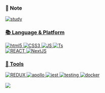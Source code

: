 

### :notebook: Note

<a href="https://jaeilit.tistory.com/"><img alt="study" src ="https://img.shields.io/badge/Blog-000000.svg?&style=flat&logo=Velog&logoColor=white%link=https://github.com/jaeilnet/study"/>

<!-- [![Hits](https://hits.seeyoufarm.com/api/count/incr/badge.svg?url=https%3A%2F%2Fgithub.com%2Fjaeilnet&count_bg=%23256EFF&title_bg=%23FF2390&icon=&icon_color=%23E7E7E7&title=Hello_Jaeilnet&edge_flat=false)](https://hits.seeyoufarm.com)-->

### :books: Language & Platform

<img alt="html5" src ="https://img.shields.io/badge/HTML5-E34F26.svg?&style=flat&logo=HTML5&logoColor=white"/> <img alt="CSS3" src ="https://img.shields.io/badge/CSS3-1572B6.svg?&style=flat&logo=CSS3&logoColor=white"/>
<img alt="JS" src ="https://img.shields.io/badge/JavaScript-F7DF1E.svg?&style=flat&logo=JavaScript&logoColor=white"/>
<img alt="Ts" src ="https://img.shields.io/badge/TypeScript-3178C6.svg?&style=flat&logo=TypeScript&logoColor=white"/>
<br/>
<img alt="REACT" src ="https://img.shields.io/badge/React-61DAFB.svg?&style=flat&logo=React&logoColor=white"/>
<img alt="NextJS" src ="https://img.shields.io/badge/NextJs-000000.svg?&style=flat&logo=Next.js&logoColor=white"/>

### :rocket: Tools

<div>
<img alt="REDUX" src ="https://img.shields.io/badge/Redux-764ABC.svg?&style=flat&logo=Redux&logoColor=white"/>
<img alt="apollo" src ="https://img.shields.io/badge/Apollo GraphQL-311C87.svg?&style=flat&logo=Apollo GraphQL&logoColor=white"/>
<img alt="jest" src ="https://img.shields.io/badge/Jset-C21325.svg?&style=flat&logo=Jest&logoColor=white"/>
<img alt="testing" src ="https://img.shields.io/badge/Testing Library-E33332.svg?&style=flat&logo=Testing Library&logoColor=white"/>
<img alt="docker" src ="https://img.shields.io/badge/Docker-2496ED.svg?&style=flat&logo=Docker&logoColor=white"/>
<div>

<br/>


<!--    <a href="https://www.notion.so/jaeilit/1080a3483baf41a7a3c33c7dff429141"><img alt="노션" src ="https://img.shields.io/badge/Notion-000000.svg?&style=flat&logo=Notion&logoColor=white$link=https://www.notion.so/1080a3483baf41a7a3c33c7dff429141"/>
 -->

<div>
<img src="https://github-readme-stats.vercel.app/api?username=jaeilnet&show_icons=true">
<div>


